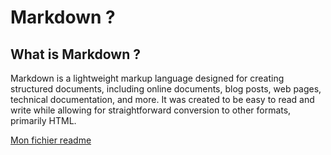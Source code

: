 # Markdown ?

## What is Markdown ?
Markdown is a lightweight markup language designed for creating structured documents, 
including online documents, blog posts, web pages, technical documentation, and more. 
It was created to be easy to read and write while allowing for straightforward conversion to other formats, primarily HTML.






[Mon fichier readme](README.md)

